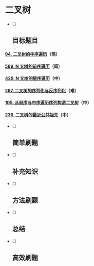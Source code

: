 # 二叉树

- [ ] ## 目标题目

#### [94. 二叉树的中序遍历](https://leetcode.cn/problems/binary-tree-inorder-traversal/)（简）

#### [589. N 叉树的前序遍历](https://leetcode.cn/problems/n-ary-tree-preorder-traversal/)（简）

#### [429. N 叉树的层序遍历](https://leetcode.cn/problems/n-ary-tree-level-order-traversal/)（中）

#### [297. 二叉树的序列化与反序列化](https://leetcode.cn/problems/serialize-and-deserialize-binary-tree/)（难）

#### [105. 从前序与中序遍历序列构造二叉树](https://leetcode.cn/problems/construct-binary-tree-from-preorder-and-inorder-traversal/)（中）

#### [236. 二叉树的最近公共祖先](https://leetcode.cn/problems/lowest-common-ancestor-of-a-binary-tree/)（中）

- [ ] ## 简单刷题

- [ ] ## 补充知识

- [ ] ## 方法刷题

- [ ] ## 总结

- [ ] ## 高效刷题